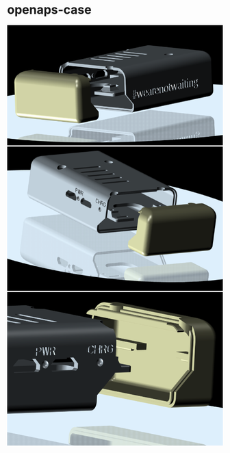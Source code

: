 # openaps-case
![Alt text](/exploded.PNG?raw=true)
![Alt text](/exploded2.png?raw=true)
![Alt text](/exploded3.png?raw=true)
